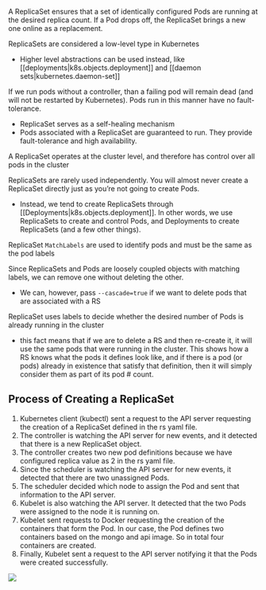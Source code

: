 A ReplicaSet ensures that a set of identically configured Pods are running at the desired replica count. If a Pod drops off, the ReplicaSet brings a new one online as a replacement.

ReplicaSets are considered a low-level type in Kubernetes

- Higher level abstractions can be used instead, like [[deployments|k8s.objects.deployment]] and [[daemon sets|kubernetes.daemon-set]]

If we run pods without a controller, than a failing pod will remain dead (and will not be restarted by Kubernetes). Pods run in this manner have no fault-tolerance.

- ReplicaSet serves as a self-healing mechanism
- Pods associated with a ReplicaSet are guaranteed to run. They provide fault-tolerance and high availability.

A ReplicaSet operates at the cluster level, and therefore has control over all pods in the cluster

ReplicaSets are rarely used independently. You will almost never create a ReplicaSet directly just as you’re not going to create Pods.

- Instead, we tend to create ReplicaSets through [[Deployments|k8s.objects.deployment]]. In other words, we use ReplicaSets to create and control Pods, and Deployments to create ReplicaSets (and a few other things).

ReplicaSet `MatchLabels` are used to identify pods and must be the same as the pod labels

Since ReplicaSets and Pods are loosely coupled objects with matching labels, we can remove one without deleting the other.

- We can, however, pass `--cascade=true` if we want to delete pods that are associated with a RS

ReplicaSet uses labels to decide whether the desired number of Pods is already running in the cluster

- this fact means that if we are to delete a RS and then re-create it, it will use the same pods that were running in the cluster. This shows how a RS knows what the pods it defines look like, and if there is a pod (or pods) already in existence that satisfy that definition, then it will simply consider them as part of its pod # count.

## Process of Creating a ReplicaSet

1. Kubernetes client (kubectl) sent a request to the API server requesting the creation of a ReplicaSet defined in the rs yaml file.
2. The controller is watching the API server for new events, and it detected that there is a new ReplicaSet object.
3. The controller creates two new pod definitions because we have configured replica value as 2 in the rs yaml file.
4. Since the scheduler is watching the API server for new events, it detected that there are two unassigned Pods.
5. The scheduler decided which node to assign the Pod and sent that information to the API server.
6. Kubelet is also watching the API server. It detected that the two Pods were assigned to the node it is running on.
7. Kubelet sent requests to Docker requesting the creation of the containers that form the Pod. In our case, the Pod defines two containers based on the mongo and api image. So in total four containers are created.
8. Finally, Kubelet sent a request to the API server notifying it that the Pods were created successfully.

![](/assets/images/2021-05-30-18-19-36.png)

